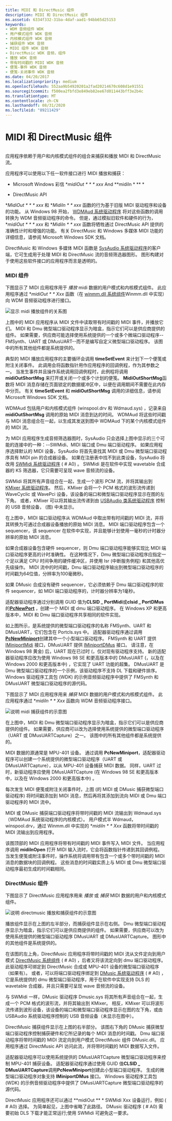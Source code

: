 ```yaml
---
title: MIDI 和 DirectMusic 组件
description: MIDI 和 DirectMusic 组件
ms.assetid: 6334f332-31ba-4daf-aad1-94bb65d25153
keywords:
- WDM 音频组件 WDK
- 用户模式组件 WDK 音频
- 内核模式组件 WDK 音频
- 捕获组件 WDK 音频
- MIDI 组件 WDK 音频
- DirectMusic WDK 音频，组件
- 播放 WDK 音频
- 带有时间戳的 MIDI WDK 音频
- 便笺-事件 WDK 音频
- 便笺-关闭事件 WDK 音频
ms.date: 04/20/2017
ms.localizationpriority: medium
ms.openlocfilehash: 552aa9b54920201a2fad20214670c608d1e91551
ms.sourcegitcommit: f500ea2fbfd3e849eb82ee67d011443bff3e2b4c
ms.translationtype: MT
ms.contentlocale: zh-CN
ms.lasthandoff: 08/31/2020
ms.locfileid: "89211429"
---
```

# <a name="midi-and-directmusic-components"></a>MIDI 和 DirectMusic 组件


## <span id="midi_and_directmusic_components"></span><span id="MIDI_AND_DIRECTMUSIC_COMPONENTS"></span>


应用程序依赖于用户和内核模式组件的组合来捕获和播放 MIDI 和 DirectMusic 流。

应用程序可以使用以下任一软件接口进行 MIDI 播放和捕获：

-   Microsoft Windows 彩信 **midiOut * * * xxx* And **midiIn * ** *

-   DirectMusic API

**MidiOut * * * xxx* 和 **MidiIn * * xxx* 函数的行为基于旧版 MIDI 驱动程序和设备的功能。 从 Windows 98 开始， [WDMAud 系统驱动程序](user-mode-wdm-audio-components.md#wdmaud_system_driver) 将对这些函数的调用转换为 WDM 音频驱动程序的命令。 但是，通过模拟旧软件和硬件的行为，**midiOut * * * xxx* 和 **MidiIn * * xxx* 函数将牺牲通过 DirectMusic API 提供的准确性计时和增强的功能。 有关 DirectMusic 和 Windows 多媒体 MIDI 功能的详细信息，请参阅 Microsoft Windows SDK 文档。

DirectMusic 和 Windows 多媒体 MIDI 函数是 [SysAudio 系统驱动程序](kernel-mode-wdm-audio-components.md#sysaudio_system_driver)的客户端，它可生成用于处理 MIDI 和 DirectMusic 流的音频筛选器图形。 图形构建对于使用这些软件接口的应用程序而言是透明的。

### <a name="span-idmidi_componentsspanspan-idmidi_componentsspanspan-idmidi_componentsspanmidi-components"></a><span id="MIDI_Components"></span><span id="midi_components"></span><span id="MIDI_COMPONENTS"></span>MIDI 组件

下图显示了 MIDI 应用程序用于 *播放* midi 数据的用户模式和内核模式组件。 此应用程序通过 **midiOut * * Xxx* 函数（在 [winmm.dll 系统组件](user-mode-wdm-audio-components.md#winmm_system_component)Winmm.dll 中实现）向 WDM 音频驱动程序进行接口。

![显示 midi 播放组件的关系图](images/midiplay.png)

上图中的 MIDI 应用程序从 MIDI 文件中读取带有时间戳的 MIDI 事件，并播放它们。 MIDI 和 Dmu 微型端口驱动程序显示为暗盒，指示它们可以是供应商提供的组件。 如果需要，供应商可能选择使用系统提供的一个或多个微端口驱动程序--FMSynth、UART 或 DMusUART--而不是编写自定义微型端口驱动程序。 该图中的所有其他组件都是系统提供的。

典型的 MIDI 播放应用程序的主要循环会调用 **timeSetEvent** 来计划下一个便笺或附注关闭事件。 此调用会将函数指针用作应用程序的回调例程，作为其参数之一。 当发生事件并且操作系统调用回调例程时，此例程将调用 **midiOutShortMsg** 来打开或关闭一个或多个计划的便笺。 **MidiOutShortMsg**函数将 MIDI 消息存储在页面锁定的数据缓冲区中，以便在调用期间不需要在此内存中分页。 有关 **timeSetEvent** 和 **midiOutShortMsg** 调用的详细信息，请参阅 Microsoft Windows SDK 文档。

WDMAud 包括用户和内核模式组件 (winspool.drv 和 Wdmaud.sys) ，记录来自 **midiOutShortMsg** 调用的原始 MIDI 消息到达的时间。 WDMAud 将这些时间戳与 MIDI 消息组合在一起，以生成其发送到图中 WDMAud 下的某个内核模式组件的 MIDI 流。

为 MIDI 应用程序生成音频筛选器图时，SysAudio 只会选择上图中显示的三个可能的连接中的一种：--SWMidi、MIDI 端口或 Dmu 端口驱动程序。 如果应用程序选择默认的 MIDI 设备，SysAudio 将首先查找其 MIDI 或 Dmu 微型端口驱动程序具有 MIDI pin 的合成器设备。 如果在注册表中找不到此类设备，SysAudio 将改用 [SWMidi 系统驱动程序](kernel-mode-wdm-audio-components.md#swmidi_system_driver) ( # A0) 。 SWMidi 是在软件中实现 wavetable 合成器的 KS 筛选器，它只需要可呈现 wave 音频流的设备。

SWMidi 将其所有声音组合在一起，生成一个波形 PCM 流，并将其输出到 [KMixer 系统驱动程序](kernel-mode-wdm-audio-components.md#kmixer_system_driver)。 然后，KMixer 会将一个 PCM 格式的波形流传递到 WaveCyclic 或 WavePci 设备，该设备的端口和微型端口驱动程序显示在图的左下角。 或者，KMixer 可以将其输出流传递到由 [USBAudio 类系统驱动程序](kernel-mode-wdm-audio-components.md#usbaudio_class_system_driver) 控制的 USB 音频设备， (图) 中未显示。

在上图中，MIDI 端口驱动程序从 WDMAud 中取出带有时间戳的 MIDI 流，并将其转换为可通过合成器设备播放的原始 MIDI 消息。 MIDI 端口驱动程序包含一个 sequencer，该 sequencer 在软件中实现，并且能够计划使用一毫秒的计时器分辨率的原始 MIDI 消息。

如果合成器设备包含硬件 sequencer，则 Dmu 端口驱动程序能够实现比 MIDI 端口驱动程序更高的计时准确性。 在这种情况下，Dmu 微型端口驱动程序应指定一个足以满足 CPU 时间争用的硬件缓冲区，并使用 Isr (中断服务例程) 和其他高优先级操作。 MIDI 流中的时间戳，Dmu 端口驱动程序输出到微型端口驱动程序的时间戳为64位值，分辨率为100毫微秒。

如果 DMusic 合成没有硬件 sequencer，它必须依赖于 Dmu 端口驱动程序的软件 sequencer，如 MIDI 端口驱动程序的，计时器分辨率为1毫秒。

适配器驱动程序通过分别调用 GUID 值为**CLSID \_ PortMidi**或**clsid \_ PortDMus**的[**PcNewPort**](/windows-hardware/drivers/ddi/portcls/nf-portcls-pcnewport) ，创建一个 MIDI 或 dmu 端口驱动程序。 在 Windows XP 和更高版本中，MIDI 和 Dmu 端口驱动程序共享相同的软件实现。

如上图所示，是系统提供的微型端口驱动程序的名称 FMSynth、UART 和 DMusUART，它们包含在 Portcls.sys 中。 适配器驱动程序通过调用 [**PcNewMiniport**](/windows-hardware/drivers/ddi/portcls/nf-portcls-pcnewminiport)创建其中一个小型端口驱动程序。 FMSynth 和 UART 提供 [IMiniportMidi](/windows-hardware/drivers/ddi/portcls/nn-portcls-iminiportmidi) 接口，DMusUART 提供 [IMiniportDMus](/windows-hardware/drivers/ddi/dmusicks/nn-dmusicks-iminiportdmus) 接口。 请注意，在 Windows 98 黄金) 后，UART 现在已过时 (，仅对现有驱动程序支持。 新的适配器驱动程序应改为使用 Windows 98 SE 和更高版本中的 DMusUART (，以及在 Windows 2000 和更高版本中) ，它实现了 UART 功能的超集。 DMusUART 是 Dmu 微型端口驱动程序的一个示例，该驱动程序不支持 DL 下载和硬件排序。 Windows 驱动程序工具包 (WDK) 的示例音频驱动程序中提供了 FMSynth 和 DMusUART 微型端口驱动程序的源代码。

下图显示了 MIDI 应用程序用来 *捕获* MIDI 数据的用户模式和内核模式组件。 此应用程序通过 **midiIn * * Xxx* 函数向 WDM 音频驱动程序接口。

![说明 midi 捕获组件的示意图](images/midicapt.png)

在上图中，MIDI 和 Dmu 微型端口驱动程序显示为暗盒，指示它们可以是供应商提供的组件。 如果需要，供应商可以改为选择使用系统提供的微型端口驱动程序（UART 或 DMusUARTCapture）之一。 该图中的所有其他组件都是系统提供的。

MIDI 数据的源通常是 MPU-401 设备。 通过调用 **PcNewMiniport**，适配器驱动程序可以创建一个系统提供的微型端口驱动程序（UART 或 DMusUARTCapture），以从 MPU-401 设备捕获 MIDI 数据。 同样，UART 过时，新驱动程序应使用 DMusUARTCapture (在 Windows 98 SE 和更高版本中，以及在 Windows 2000 和更高版本中) 。

每次发生 MIDI 便笺或附注关闭事件时，上图 (的 MIDI 或 DMusic 捕获微型端口驱动程序) 将时间戳添加到 MIDI 消息，然后再将其添加到流向 MIDI 或 Dmu 端口驱动程序的 MIDI 流中。

MIDI 或 DMusic 捕获端口驱动程序将带时间戳的 MIDI 流输出到 Wdmaud.sys （WDMAud 系统驱动程序的内核模式）。 用户模式半 Wdmaud，winspool.drv，通过 Winmm.dll 中实现的 **midiIn * * Xxx* 函数将带时间戳的 MIDI 流输出到应用程序。

该图顶部的 MIDI 应用程序将带有时间戳的 MIDI 事件写入 MIDI 文件。 当应用程序调用 **midiInOpen** 打开 MIDI 输入流时，它会将函数指针传递到其回调例程。 当发生便笺或附注事件时，操作系统将调用带有包含一个或多个带时间戳的 MIDI 消息的数据块的回调例程。 这些消息的时间戳实质上与 MIDI 或 Dmu 微型端口驱动程序最初生成的时间戳相同。

### <a name="span-iddirectmusic_componentsspanspan-iddirectmusic_componentsspanspan-iddirectmusic_componentsspandirectmusic-components"></a><span id="DirectMusic_Components"></span><span id="directmusic_components"></span><span id="DIRECTMUSIC_COMPONENTS"></span>DirectMusic 组件

下图显示了 DirectMusic 应用程序用来 *播放* 或 *捕获* MIDI 数据的用户和内核模式组件。

![说明 directmusic 播放和捕获组件的示意图](images/dmusplay.png)

播放组件显示在上图的左半部分，而捕获组件显示在右侧。 Dmu 微型端口驱动程序显示为暗盒，指示它们可以是供应商提供的组件。 如果需要，供应商可以改为使用系统提供的微型端口驱动程序 DMusUART 或 DMusUARTCapture。 图形中的其他组件是系统提供的。

在该图的左上角，DirectMusic 应用程序将带时间戳的 MIDI 流从文件定向到用户模式 [DirectMusic 系统组件](user-mode-wdm-audio-components.md#directmusic_system_component) ( # A0) ，后者又将该流定向到 dmu 端口驱动程序。 此驱动程序可绑定到 DirectMusic 合成或 MPU-401 设备的微型端口驱动程序（如果有）。 或者，可以将端口驱动程序绑定到 [DMusic 系统驱动程序](kernel-mode-wdm-audio-components.md#dmusic_system_driver) ( # A0) ，它是系统提供的 dmu 微型端口驱动程序，用于在软件中实现支持 DLS 的 wavetable 合成器，并且只需要可呈现 wave 音频流的设备。

与 SWMidi 一样，DMusic 驱动程序 Dmusic.sys 将其所有声音组合在一起，生成一个 PCM 格式的波形流，并将其输出到 KMixer。 相反，KMixer 可以将波形流传递到波形设备，该设备的端口和微型端口驱动程序显示在图的左下角，或由 USBAudio 系统驱动程序控制的 USB 音频设备（未显示在图中）。

DirectMusic 捕获组件显示在上图的右半部分。 该图右下角的 DMusic 捕获微型端口驱动程序控制捕获硬件和它所记录的每个 MIDI 消息的时间戳。 Dmu 端口驱动程序将带时间戳的 MIDI 流定向到用户模式 DirectMusic 组件 DMusic.dll。 应用程序通过 DirectMusic API 访问此流，并将带时间戳的 MIDI 数据写入文件。

适配器驱动程序可以使用系统提供的 DMusUARTCapture 微型端口驱动程序来控制 MPU-401 捕获设备。 适配器驱动程序通过使用 GUID 值**CLSID \_ DMusUARTCapture**调用**PcNewMiniport**创建此小型端口驱动程序。 生成的微型端口驱动程序对象支持 **IMiniportDMus** 接口。 Windows 驱动程序工具包 (WDK) 的示例音频驱动程序中提供了 DMusUARTCapture 微型端口驱动程序的源代码。

DirectMusic 应用程序还可以通过 **midiOut ** * SWMidi Xxx 设备运行，例如 ( # A0) 选择。 为简单起见，上图中省略了此路径。 DMusic 驱动程序 ( # A0) 需要初始 DLS 下载才能正常运行;使用 SWMidi 可避免这一要求。

 

